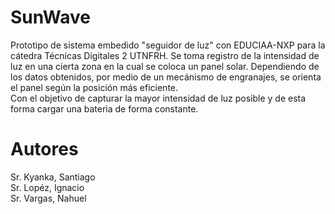 # SunWave
Prototipo de sistema embedido "seguidor de luz" con EDUCIAA-NXP para la cátedra Técnicas Digitales 2 UTNFRH.
Se toma registro de la intensidad de luz en una cierta zona en la cual se coloca un panel solar. Dependiendo
de los datos obtenidos, por medio de un mecánismo de engranajes, se orienta el panel según la posición más eficiente.   
Con el objetivo de capturar la mayor intensidad de luz posible y de esta forma cargar una bateria de forma constante.     

# Autores  
Sr. Kyanka, Santiago  
Sr. Lopéz, Ignacio  
Sr. Vargas, Nahuel  

